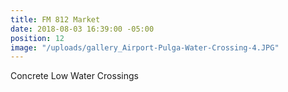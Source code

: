 ```yaml
---
title: FM 812 Market
date: 2018-08-03 16:39:00 -05:00
position: 12
image: "/uploads/gallery_Airport-Pulga-Water-Crossing-4.JPG"
---
```


Concrete Low Water Crossings